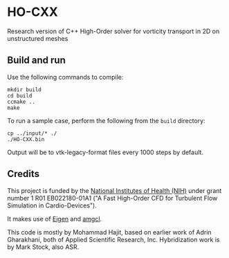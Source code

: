 # HO-CXX
Research version of C++ High-Order solver for vorticity transport in 2D on unstructured meshes

## Build and run
Use the following commands to compile:

    mkdir build
    cd build
    ccmake ..
    make

To run a sample case, perform the following from the `build` directory:

    cp ../input/* ./
    ./HO-CXX.bin

Output will be to vtk-legacy-format files every 1000 steps by default.

## Credits
This project is funded by the [National Institutes of Health (NIH)](https://www.nih.gov/) under grant number 1 R01 EB022180-01A1 ("A Fast High-Order CFD for Turbulent Flow Simulation in Cardio-Devices").

It makes use of [Eigen](http://eigen.tuxfamily.org/) and [amgcl](https://github.com/ddemidov/amgcl).

This code is mostly by Mohammad Hajit, based on earlier work of Adrin Gharakhani, both
of Applied Scientific Research, Inc. Hybridization work is by Mark Stock, also ASR.
